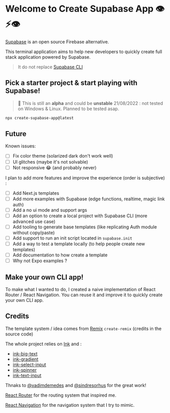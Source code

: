 # Welcome to Create Supabase App 👁⚡️👁

[Supabase](https://supabase.com/) is an open source Firebase alternative.

This terminal application aims to help new developers to quickly create full stack application powered by Supabase.

> It do not replace [Supabase CLI](https://supabase.com/docs/guides/cli)

## Pick a starter project & start playing with Supabase!

> 🚨 This is still an **alpha** and could be **unstable**
> 21/08/2022 : not tested on Windows & Linux. Planned to be tested asap.

```sh
npx create-supabase-app@latest
```

## Future

Known issues:

- [ ] Fix color theme (solarized dark don't work well)
- [ ] UI glitches (maybe it's not solvable)
- [ ] Not responsive 😂 (and probably never)

I plan to add more features and improve the experience (order is subjective) :

- [ ] Add Next.js templates
- [ ] Add more examples with Supabase (edge functions, realtime, magic link auth)
- [ ] Add a no ui mode and support args
- [ ] Add an option to create a local project with Supabase CLI (more advanced use case)
- [ ] Add tooling to generate base templates (like replicating Auth module without copy/paste)
- [ ] Add support to run an init script located in `supabase.init`
- [ ] Add a way to test a template locally (to help people create new templates)
- [ ] Add documentation to how create a template
- [ ] Why not Expo examples ?

## Make your own CLI app!

To make what I wanted to do, I created a naive implementation of React Router / React Navigation.
You can reuse it and improve it to quickly create your own CLI app.

## Credits

The template system / idea comes from [Remix](https://github.com/remix-run/remix) `create-remix` (credits in the source code)

The whole project relies on [Ink](https://github.com/vadimdemedes/ink) and :

- [ink-big-text](https://github.com/sindresorhus/ink-big-text)
- [ink-gradient](https://github.com/sindresorhus/ink-gradient)
- [ink-select-input](https://github.com/vadimdemedes/ink-select-input)
- [ink-spinner](https://github.com/vadimdemedes/ink-spinner)
- [ink-text-input](https://github.com/vadimdemedes/ink-text-input)

Thnaks to [@vadimdemedes](https://github.com/vadimdemedes) and [@sindresorhus](https://github.com/sindresorhus) for the great work!

[React Router](https://reactrouter.com/) for the routing system that inspired me.

[React Navigation](https://reactnavigation.org/) for the navigation system that I try to mimic.
